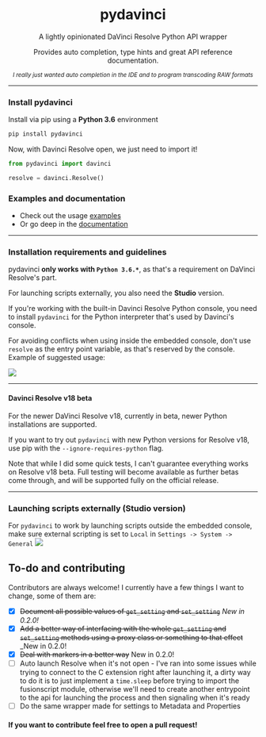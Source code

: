<h1 align='center'>pydavinci</h1>

<p align='center'>A lightly opinionated DaVinci Resolve Python API wrapper</p>

<p align='center'>Provides auto completion, type hints and great API reference documentation.</p>

<p align='center'><sup><i align='center'>I really just wanted auto completion in the IDE and to program transcoding RAW formats</i></sup></p>


---

### Install pydavinci

Install via pip using a __Python 3.6__ environment

```bash
pip install pydavinci

```

Now, with Davinci Resolve open, we just need to import it!

```python
from pydavinci import davinci

resolve = davinci.Resolve()
```

### Examples and documentation

- Check out the usage [examples](https://pedrolabonia.github.io/pydavinci/examples/premiereproxies/)
- Or go deep in the [documentation](https://pedrolabonia.github.io/pydavinci/resolve/)

---

### Installation requirements and guidelines
pydavinci __only works with `Python 3.6.*`__, as that's a requirement on DaVinci Resolve's part. 

For launching scripts externally, you also need the __Studio__ version.

If you're working with the built-in Davinci Resolve Python console, you need to install ``pydavinci`` for the Python interpreter that's used by Davinci's console.

For avoiding conflicts when using inside the embedded console, don't use `resolve` as the entry point variable, as that's reserved by the console. Example of suggested usage:

<img src=https://user-images.githubusercontent.com/4316044/164998485-8a4e6fa7-3f8c-436c-b9ab-43350a3e6766.png />

---

#### Davinci Resolve v18 beta
For the newer DaVinci Resolve v18, currently in beta, newer Python installations are supported. 

If you want to try out ``pydavinci`` with new Python versions for Resolve v18, use pip with the ``--ignore-requires-python`` flag.

Note that while I did some quick tests, I can't guarantee everything works on Resolve v18 beta. Full testing will become available as further betas come through, and will be supported fully on the official release.

---

### Launching scripts externally (Studio version)


For `pydavinci` to work by launching scripts outside the embedded console, make sure external scripting is set to `Local` in `Settings -> System -> General`
<img src=https://user-images.githubusercontent.com/4316044/164954498-de350d02-0458-478d-a766-6404b7a8a75b.png />

## To-do and contributing

Contributors are always welcome! I currently have a few things I want to change, some of them are:
- [X] ~~Document all possible values of `get_setting` and `set_setting`~~ _New in 0.2.0!_
- [X] ~~Add a better way of interfacing with the whole `get_setting` and `set_setting` methods using a proxy class or something to that effect~~ _New in 0.2.0!
- [X] ~~Deal with markers in a better way~~ New in 0.2.0!
- [ ] Auto launch Resolve when it's not open - I've ran into some issues while trying to connect to the C extension right after launching it, a dirty way to do it is to just implement a `time.sleep` before trying to import the fusionscript module, otherwise we'll need to create another entrypoint to the api for launching the process and then signaling when it's ready 
- [ ] Do the same wrapper made for settings to Metadata and Properties

#### If you want to contribute feel free to open a pull request!
